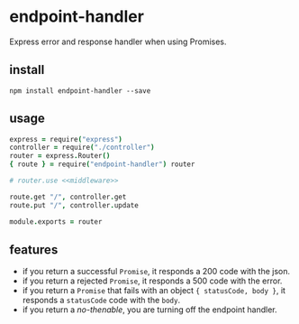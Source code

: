 # endpoint-handler

Express error and response handler when using Promises.

## install

```
npm install endpoint-handler --save
```

## usage
```coffee
express = require("express")
controller = require("./controller")
router = express.Router()
{ route } = require("endpoint-handler") router

# router.use <<middleware>>

route.get "/", controller.get
route.put "/", controller.update

module.exports = router
```

## features
- if you return a successful `Promise`, it responds a 200 code with the json.
- if you return a rejected `Promise`, it responds a 500 code with the error.
- if you return a `Promise` that fails with an object `{ statusCode, body }`, it responds a `statusCode` code with the `body`.
- if you return a *no-thenable*, you are turning off the endpoint handler.
